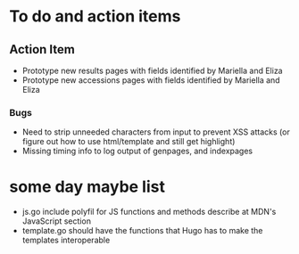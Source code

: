 
# To do and action items

## Action Item

+ Prototype new results pages with fields identified by Mariella and Eliza
+ Prototype new accessions pages with fields identified by Mariella and Eliza

### Bugs

+ Need to strip unneeded characters from input to prevent XSS attacks (or figure out how to use html/template and still get highlight)
+ Missing timing info to log output of genpages, and indexpages

# some day maybe list

+ js.go include polyfil for JS functions and methods describe at MDN's JavaScript section
+ template.go should have the functions that Hugo has to make the templates interoperable
